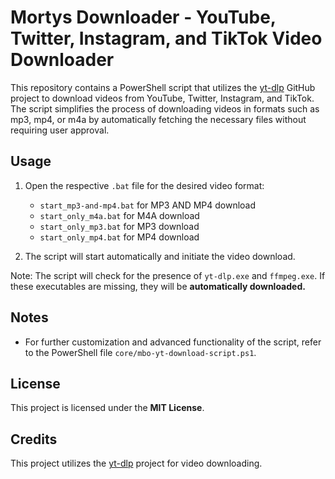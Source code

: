 # Mortys Downloader - YouTube, Twitter, Instagram, and TikTok Video Downloader

This repository contains a PowerShell script that utilizes the [yt-dlp](https://github.com/yt-dlp/yt-dlp) GitHub project to download videos from YouTube, Twitter, Instagram, and TikTok. The script simplifies the process of downloading videos in formats such as mp3, mp4, or m4a by automatically fetching the necessary files without requiring user approval.

## Usage

1. Open the respective `.bat` file for the desired video format:
    - `start_mp3-and-mp4.bat` for MP3 AND MP4 download
    - `start_only_m4a.bat` for M4A download
    - `start_only_mp3.bat` for MP3 download
    - `start_only_mp4.bat` for MP4 download

2. The script will start automatically and initiate the video download.

Note: The script will check for the presence of `yt-dlp.exe` and `ffmpeg.exe`. If these executables are missing, they will be **automatically downloaded.**

## Notes

- For further customization and advanced functionality of the script, refer to the PowerShell file `core/mbo-yt-download-script.ps1`.

## License

This project is licensed under the **MIT License**.

## Credits

This project utilizes the [yt-dlp](https://github.com/yt-dlp/yt-dlp) project for video downloading.